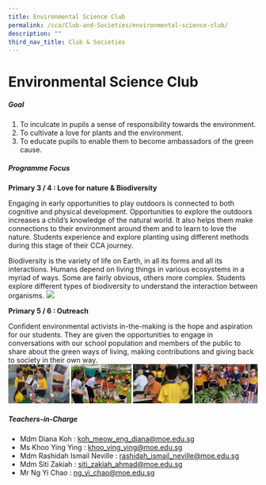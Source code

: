 ```yaml
---
title: Environmental Science Club
permalink: /cca/Club-and-Societies/environmental-science-club/
description: ""
third_nav_title: Club & Societies
---
```

# Environmental Science Club
##### Goal

1. To inculcate in pupils a sense of responsibility towards the environment.
2. To cultivate a love for plants and the environment.
3. To educate pupils to enable them to become ambassadors of the green cause.

##### Programme Focus

**Primary 3 / 4 : Love for nature &amp; Biodiversity**

Engaging in early opportunities to play outdoors is connected to both cognitive and physical development. Opportunities to explore the outdoors increases a child’s knowledge of the natural world.  It also helps them make connections to their environment around them and to learn to love the nature. Students experience and explore planting using different methods during this stage of their CCA journey.

Biodiversity is the variety of life on Earth, in all its forms and all its interactions. Humans depend on living things in various ecosystems in a myriad of ways. Some are fairly obvious, others more complex. Students explore different types of biodiversity to understand the interaction between organisms.
![](/images/CCA/SciENV2.png)

**Primary 5 / 6 : Outreach**

Confident environmental activists in-the-making is the hope and aspiration for our students. They are given the opportunities to engage in conversations with our school population and members of the public to share about the green ways of living, making contributions and giving back to society in their own way.
![](/images/CCA/SciENV11.png)

##### Teachers-in-Charge

* Mdm Diana Koh : <a href="mailto:koh_meow_eng_diana@moe.edu.sg">koh_meow_eng_diana@moe.edu.sg</a>
* Ms Khoo Ying Ying : <a href="mailto:khoo_ying_ying@moe.edu.sg">khoo_ying_ying@moe.edu.sg</a>
 * Mdm Rashidah Ismail Neville : 
<a href="mailto:rashidah_ismail_neville@moe.edu.sg">rashidah_ismail_neville@moe.edu.sg</a>
* Mdm Siti Zakiah : 
<a href="mailto:siti_zakiah_ahmad@moe.edu.sg">siti_zakiah_ahmad@moe.edu.sg</a>
* Mr Ng Yi Chao : 
<a href="mailto:ng_yi_chao@moe.edu.sg">ng_yi_chao@moe.edu.sg</a>